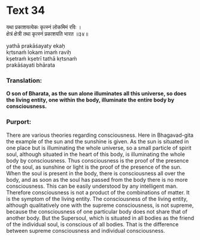# Text 34

यथा प्रकाशयत्येकः कृत्स्नं लोकमिमं रविः ।  
क्षेत्रं क्षेत्री तथा कृत्स्नं प्रकाशयति भारत ॥३४॥

yathā prakāśayaty ekaḥ  
kṛtsnaḿ lokam imaḿ raviḥ  
kṣetraḿ kṣetrī tathā kṛtsnaḿ  
prakāśayati bhārata



### Translation:

**O son of Bharata, as the sun alone illuminates all this universe, so does the living entity, one within the body, illuminate the entire body by consciousness.**

### Purport:

There are various theories regarding consciousness. Here in Bhagavad-gita the example of the sun and the sunshine is given. As the sun is situated in one place but is illuminating the whole universe, so a small particle of spirit soul, although situated in the heart of this body, is illuminating the whole body by consciousness. Thus consciousness is the proof of the presence of the soul, as sunshine or light is the proof of the presence of the sun. When the soul is present in the body, there is consciousness all over the body, and as soon as the soul has passed from the body there is no more consciousness. This can be easily understood by any intelligent man. Therefore consciousness is not a product of the combinations of matter. It is the symptom of the living entity. The consciousness of the living entity, although qualitatively one with the supreme consciousness, is not supreme, because the consciousness of one particular body does not share that of another body. But the Supersoul, which is situated in all bodies as the friend of the individual soul, is conscious of all bodies. That is the difference between supreme consciousness and individual consciousness.
